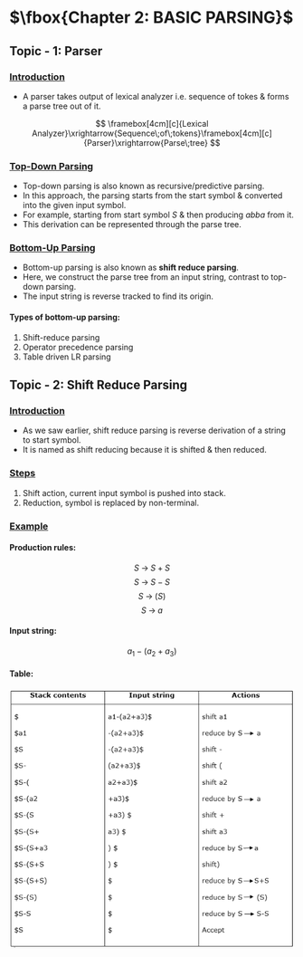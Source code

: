 # $\fbox{Chapter 2: BASIC PARSING}$





## **Topic - 1: Parser**

### <u>Introduction</u>

- A parser takes output of lexical analyzer i.e. sequence of tokes & forms a parse tree out of it.

$$ \framebox[4cm][c]{Lexical Analyzer}\xrightarrow{Sequence\;of\;tokens}\framebox[4cm][c]{Parser}\xrightarrow{Parse\;tree} $$


### <u>Top-Down Parsing</u>

- Top-down parsing is also known as recursive/predictive parsing.
- In this approach, the parsing starts from the start symbol & converted into the given input symbol.
- For example, starting from start symbol $S$ & then producing $abba$ from it.
- This derivation can be represented through the parse tree.


### <u>Bottom-Up Parsing</u>

- Bottom-up parsing is also known as **shift reduce parsing**.
- Here, we construct the parse tree from an input string, contrast to top-down parsing.
- The input string is reverse tracked to find its origin.

#### Types of bottom-up parsing:

1. Shift-reduce parsing
2. Operator precedence parsing
3. Table driven LR parsing



## **Topic - 2: Shift Reduce Parsing**

### <u>Introduction</u>

- As we saw earlier, shift reduce parsing is reverse derivation of a string to start symbol.
- It is named as shift reducing because it is shifted & then reduced.


### <u>Steps</u>

1. Shift action, current input symbol is pushed into stack.
2. Reduction, symbol is replaced by non-terminal.


### <u>Example</u>

#### Production rules:

$$ S\;\rightarrow\;S\;+\;S $$
$$ S\;\rightarrow\;S\;-\;S $$
$$ S\;\rightarrow\;(S) $$
$$ S\;\rightarrow\;a $$

#### Input string:

$$ a_{1}\;-\;(a_{2}\;+\;a_{3}) $$

#### Table:

![Parsing Table](./media/image18.png)
